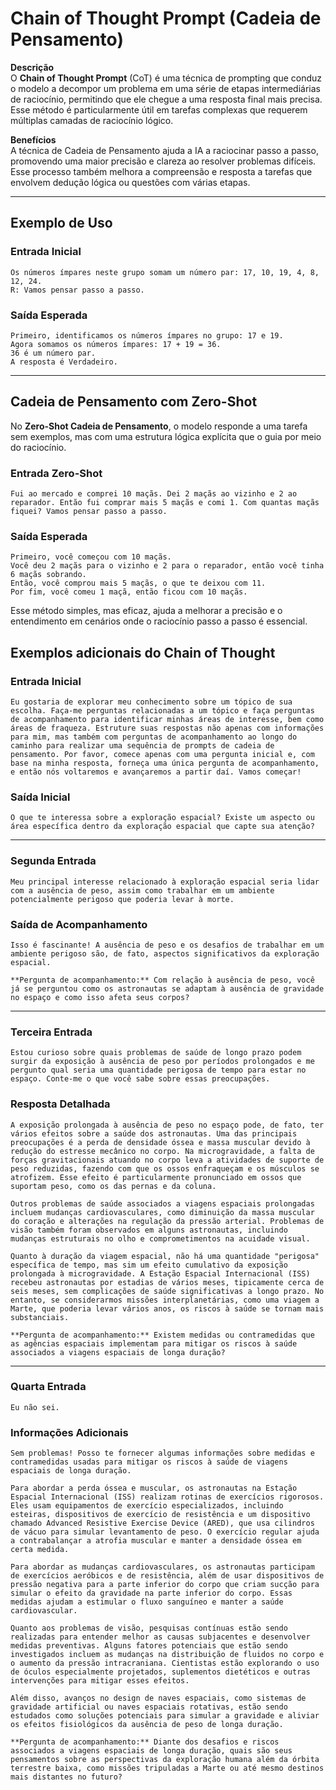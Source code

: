 # Chain of Thought Prompt (Cadeia de Pensamento)

**Descrição**  
O **Chain of Thought Prompt** (CoT) é uma técnica de prompting que conduz o modelo a decompor um problema em uma série de etapas intermediárias de raciocínio, permitindo que ele chegue a uma resposta final mais precisa. Esse método é particularmente útil em tarefas complexas que requerem múltiplas camadas de raciocínio lógico.

**Benefícios**  
A técnica de Cadeia de Pensamento ajuda a IA a raciocinar passo a passo, promovendo uma maior precisão e clareza ao resolver problemas difíceis. Esse processo também melhora a compreensão e resposta a tarefas que envolvem dedução lógica ou questões com várias etapas.

---

## Exemplo de Uso

### **Entrada Inicial**

```
Os números ímpares neste grupo somam um número par: 17, 10, 19, 4, 8, 12, 24.
R: Vamos pensar passo a passo.
```

### **Saída Esperada**

```
Primeiro, identificamos os números ímpares no grupo: 17 e 19.
Agora somamos os números ímpares: 17 + 19 = 36.
36 é um número par.
A resposta é Verdadeiro.
```

---

## Cadeia de Pensamento com Zero-Shot

No **Zero-Shot Cadeia de Pensamento**, o modelo responde a uma tarefa sem exemplos, mas com uma estrutura lógica explícita que o guia por meio do raciocínio.

### **Entrada Zero-Shot**

```
Fui ao mercado e comprei 10 maçãs. Dei 2 maçãs ao vizinho e 2 ao reparador. Então fui comprar mais 5 maçãs e comi 1. Com quantas maçãs fiquei? Vamos pensar passo a passo.
```

### **Saída Esperada**

```
Primeiro, você começou com 10 maçãs.
Você deu 2 maçãs para o vizinho e 2 para o reparador, então você tinha 6 maçãs sobrando.
Então, você comprou mais 5 maçãs, o que te deixou com 11.
Por fim, você comeu 1 maçã, então ficou com 10 maçãs.
```

Esse método simples, mas eficaz, ajuda a melhorar a precisão e o entendimento em cenários onde o raciocínio passo a passo é essencial.

## Exemplos adicionais do Chain of Thought

### **Entrada Inicial**

```
Eu gostaria de explorar meu conhecimento sobre um tópico de sua escolha. Faça-me perguntas relacionadas a um tópico e faça perguntas de acompanhamento para identificar minhas áreas de interesse, bem como áreas de fraqueza. Estruture suas respostas não apenas com informações para mim, mas também com perguntas de acompanhamento ao longo do caminho para realizar uma sequência de prompts de cadeia de pensamento. Por favor, comece apenas com uma pergunta inicial e, com base na minha resposta, forneça uma única pergunta de acompanhamento, e então nós voltaremos e avançaremos a partir daí. Vamos começar!
```

### **Saída Inicial**

```
O que te interessa sobre a exploração espacial? Existe um aspecto ou área específica dentro da exploração espacial que capte sua atenção?
```

---

### **Segunda Entrada**

```
Meu principal interesse relacionado à exploração espacial seria lidar com a ausência de peso, assim como trabalhar em um ambiente potencialmente perigoso que poderia levar à morte.
```

### **Saída de Acompanhamento**

```
Isso é fascinante! A ausência de peso e os desafios de trabalhar em um ambiente perigoso são, de fato, aspectos significativos da exploração espacial.

**Pergunta de acompanhamento:** Com relação à ausência de peso, você já se perguntou como os astronautas se adaptam à ausência de gravidade no espaço e como isso afeta seus corpos?
```

---

### **Terceira Entrada**

```
Estou curioso sobre quais problemas de saúde de longo prazo podem surgir da exposição à ausência de peso por períodos prolongados e me pergunto qual seria uma quantidade perigosa de tempo para estar no espaço. Conte-me o que você sabe sobre essas preocupações.
```

### **Resposta Detalhada**

```
A exposição prolongada à ausência de peso no espaço pode, de fato, ter vários efeitos sobre a saúde dos astronautas. Uma das principais preocupações é a perda de densidade óssea e massa muscular devido à redução do estresse mecânico no corpo. Na microgravidade, a falta de forças gravitacionais atuando no corpo leva a atividades de suporte de peso reduzidas, fazendo com que os ossos enfraqueçam e os músculos se atrofizem. Esse efeito é particularmente pronunciado em ossos que suportam peso, como os das pernas e da coluna.

Outros problemas de saúde associados a viagens espaciais prolongadas incluem mudanças cardiovasculares, como diminuição da massa muscular do coração e alterações na regulação da pressão arterial. Problemas de visão também foram observados em alguns astronautas, incluindo mudanças estruturais no olho e comprometimentos na acuidade visual.

Quanto à duração da viagem espacial, não há uma quantidade "perigosa" específica de tempo, mas sim um efeito cumulativo da exposição prolongada à microgravidade. A Estação Espacial Internacional (ISS) recebeu astronautas por estadias de vários meses, tipicamente cerca de seis meses, sem complicações de saúde significativas a longo prazo. No entanto, se considerarmos missões interplanetárias, como uma viagem a Marte, que poderia levar vários anos, os riscos à saúde se tornam mais substanciais.

**Pergunta de acompanhamento:** Existem medidas ou contramedidas que as agências espaciais implementam para mitigar os riscos à saúde associados a viagens espaciais de longa duração?
```

---

### **Quarta Entrada**

```
Eu não sei.
```

### **Informações Adicionais**

```
Sem problemas! Posso te fornecer algumas informações sobre medidas e contramedidas usadas para mitigar os riscos à saúde de viagens espaciais de longa duração.

Para abordar a perda óssea e muscular, os astronautas na Estação Espacial Internacional (ISS) realizam rotinas de exercícios rigorosos. Eles usam equipamentos de exercício especializados, incluindo esteiras, dispositivos de exercício de resistência e um dispositivo chamado Advanced Resistive Exercise Device (ARED), que usa cilindros de vácuo para simular levantamento de peso. O exercício regular ajuda a contrabalançar a atrofia muscular e manter a densidade óssea em certa medida.

Para abordar as mudanças cardiovasculares, os astronautas participam de exercícios aeróbicos e de resistência, além de usar dispositivos de pressão negativa para a parte inferior do corpo que criam sucção para simular o efeito da gravidade na parte inferior do corpo. Essas medidas ajudam a estimular o fluxo sanguíneo e manter a saúde cardiovascular.

Quanto aos problemas de visão, pesquisas contínuas estão sendo realizadas para entender melhor as causas subjacentes e desenvolver medidas preventivas. Alguns fatores potenciais que estão sendo investigados incluem as mudanças na distribuição de fluidos no corpo e o aumento da pressão intracraniana. Cientistas estão explorando o uso de óculos especialmente projetados, suplementos dietéticos e outras intervenções para mitigar esses efeitos.

Além disso, avanços no design de naves espaciais, como sistemas de gravidade artificial ou naves espaciais rotativas, estão sendo estudados como soluções potenciais para simular a gravidade e aliviar os efeitos fisiológicos da ausência de peso de longa duração.

**Pergunta de acompanhamento:** Diante dos desafios e riscos associados a viagens espaciais de longa duração, quais são seus pensamentos sobre as perspectivas da exploração humana além da órbita terrestre baixa, como missões tripuladas a Marte ou até mesmo destinos mais distantes no futuro?
```